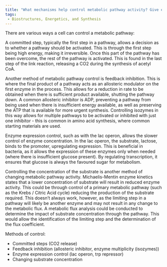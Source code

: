 ```yaml
---
title: "What mechanisms help control metabolic pathway activity? Give examples to illustrate different mechanisms. "
tags:
 - Biostructures, Energetics, and Synthesis
---
```

There are various ways a cell can control a metabolic pathway: 

A committed step, typically the first step in a pathway, allows a decision as to whether a pathway should be activated. This is through the first step being high energy, making it irreversible. Once this part of the pathway has been overcome, the rest of the pathway is activated. This is found in the last step of the link reaction, releasing a CO2 during the synthesis of acetyl CoA.

Another method of metabolic pathway control is feedback inhibition. This is where the final product of a pathway acts as an allosteric modulator on the first enzyme in the process. This allows for a reduction in rate to be obtained when there is sufficient product available, shutting the pathway down. 
A common allosteric inhibitor is ADP, preventing a pathway from being used when there is insufficient energy available, as well as preserving the ATP that is available for more urgent synthesis. 
Controlling isozymes in this way allows for multiple pathways to be activated or inhibited with just one inhibitor - this is common in amino acid synthesis, where common starting materials are used.

Enzyme expression control, such as with the lac operon, allows the slower control of enzyme concentration. In the lac operon, the substrate, lactose, binds to the promoter, upregulating expression. This is beneficial in bacteria, as it allows the expression of these enzymes only when needed (where there is insufficient glucose present). By regulating transcription, it ensures that glucose is always the favoured sugar for metabolism. 

Controlling the concentration of the substrate is another method of changing metabolic pathway activity. Michaelis-Mentin enzyme kinetics states that a lower concentration of substrate will result in reduced enzyme activity. This could be through control of a primary metabolic pathway (such as the Krebs / Citric Acid cycle) reducing the production of the substrate required. This doesn’t always work, however, as the limiting step in a pathway will likely be another enzyme and may not result in any change to the metabolic flux. 
A metabolic flux analysis could be conducted to determine the impact of substrate concentration through the pathway. This would allow the identification of the limiting step and the determination of the flux coefficient. 


Methods of control:

- Committed steps (CO2 release)
- Feedback inhibition (allosteric inhibitor, enzyme multiplicity (isozymes))
- Enzyme expression control (lac operon, trp repressor)
- Changing substrate concentration
